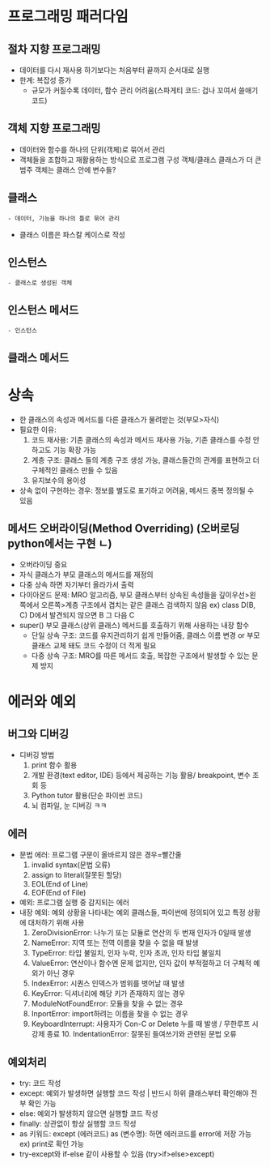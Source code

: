 # 프로그래밍 패러다임
## 절차 지향 프로그래밍
- 데이터를 다시 재사용 하기보다는 처음부터 끝까지 순서대로 실행
- 한계: 복잡성 증가
    - 규모가 커질수록 데이터, 함수 관리 어려움(스파게티 코드: 겁나 꼬여서 쓸애기 코드)
## 객체 지향 프로그래밍
- 데이터와 함수를 하나의 단위(객체)로 묶어서 관리
- 객체들을 조합하고 재활용하는 방식으로 프로그램 구성
객체/클래스
클래스가 더 큰 범주 객체는 클래스 안에 변수들?
## 클래스
    - 데이터, 기능을 하나의 틀로 묶어 관리
- 클래스 이름은 파스칼 케이스로 작성
## 인스턴스
    - 클래스로 생성된 객체

## 인스턴스 메서드
    - 인스턴스

## 클래스 메서드  

# 상속
- 한 클래스의 속성과 메서드를 다른 클래스가 물려받는 것(부모>자식)
- 필요한 이유:
  1. 코드 재사용: 기존 클래스의 속성과 메서드 재사용 가능, 기존 클래스를 수정 안하고도 기능 확장 가능
  2. 계층 구조: 클래스 들의 계층 구조 생성 가능, 클래스들간의 관계를 표현하고 더 구체적인 클래스 만들 수 있음
  3. 유지보수의 용이성
- 상속 없이 구현하는 경우: 정보를 별도로 표기하고 어려움, 메서드 중복 정의될 수 있음
## 메서드 오버라이딩(Method Overriding) (오버로딩 python에서는 구현 ㄴ)
  - 오버라이딩 중요
  - 자식 클래스가 부모 클래스의 메서드를 재정의
  - 다중 상속 하면 자기부터 올라가서 출력
  - 다이아몬드 문제: MRO 알고리즘, 부모 클래스부터 상속된 속성들을 깊이우선>왼쪽에서 오른쪽>계층 구조에서 겹치는 같은 클래스 검색하지 않음 ex) class D(B, C) D에서 발견되지 않으면 B 그 다음 C
  - super() 부모 클래스(상위 클래스) 메서드를 호출하기 위해 사용하는 내장 함수
    - 단일 상속 구조: 코드를 유지관리하기 쉽게 만들어줌, 클래스 이름 변경 or 부모 클래스 교체 돼도 코드 수정이 더 적게 필요
    - 다중 상속 구조: MRO를 따른 메서드 호출, 복잡한 구조에서 발생할 수 있는 문제 방지

# 에러와 예외
## 버그와 디버깅
- 디버깅 방법
  1. print 함수 활용
  2. 개발 환경(text editor, IDE) 등에서 제공하는 기능 활용/ breakpoint, 변수 조회 등
  3. Python tutor 활용(단순 파이썬 코드)
  4. 뇌 컴파일, 눈 디버깅 ㅋㅋ
## 에러
  - 문법 에러: 프로그램 구문이 올바르지 않은 경우=빨간줄
    1. invalid syntax(문법 오류)
    2. assign to literal(잘못된 할당)
    3. EOL(End of Line)
    4. EOF(End of File)
  - 예외: 프로그램 실행 중 감지되는 에러
  - 내장 예외: 예외 상황을 나타내는 예외 클래스들, 파이썬에 정의되어 있고 특정 상황에 대처하기 위해 사용
    1. ZeroDivisionError: 나누기 또는 모듈로 연산의 두 번재 인자가 0일때 발생
    2. NameError: 지역 또는 전역 이름을 찾을 수 없을 때 발생
    3. TypeError: 타입 불일치, 인자 누락, 인자 초과, 인자 타입 불일치
    4. ValueError: 연산이나 함수엔 문제 없지만, 인자 값이 부적절하고 더 구체적 예외가 아닌 경우
    5. IndexError: 시퀀스 인덱스가 범위를 벗어날 때 발생
    6. KeyError: 딕셔너리에 해당 키가 존재하지 않는 경우
    7. ModuleNotFoundError: 모듈을 찾을 수 없는 경우
    8. InportError: import하려는 이름을 찾을 수 없는 경우
    9. KeyboardInterrupt: 사용자가 Con-C or Delete 누를 때 발생 / 무한루프 시 강제 종료
		10. IndentationError: 잘못된 들여쓰기와 관련된 문법 오류
## 예외처리
 - try: 코드 작성
 - except: 예외가 발생하면 실행할 코드 작성 | 반드시 하위 클래스부터 확인해야 전부 확인 가능
 - else: 예외가 발생하지 않으면 실행할 코드 작성
 - finally: 상관없이 항상 실행할 코드 작성
 - as 키워드: except (에러코드) as (변수명): 하면 에러코드를 error에 저장 가능 ex) print로 확인 가능
 - try-except와 if-else 같이 사용할 수 있음 (try>if>else>except)